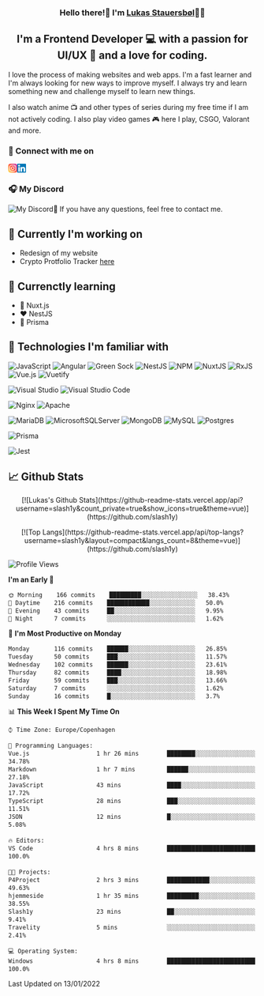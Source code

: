 <h3 align="center">
Hello there!👋 I'm <a target="_blank" href="https://lukasstauersboel.dk" rel="noreferrer">Lukas Stauersbøl</a>🙍‍♂️
</h3>

<h2 align="center">
I'm a Frontend Developer 💻 with a passion for UI/UX 🎨 and a love for coding.
</h2>

I love the process of making websites and web apps. I'm a fast learner and I'm always looking for new ways to improve myself.
I always try and learn something new and challenge myself to learn new things.

I also watch anime 📺 and other types of series during my free time if I am not actively coding. I also play video games 🎮 here I play, CSGO, Valorant and more.

### 🔗 Connect with me on
<a href="https://www.linkedin.com/in/lukas-stauersbol/"><img align="left" src="https://raw.githubusercontent.com/Slash1y/Slash1y/main/images/instagram.svg" alt="Lukas Stauersbøl | LinkedIn" width="18px"/></a>
<a href="https://www.instagram.com/lukas_stauersbol"><img align="left" src="https://raw.githubusercontent.com/Slash1y/Slash1y/main/images/linkedin.svg" alt="Lukas Stauersbøl | Instagram" width="18px"/></a>

</br>

### 🎧 My Discord
<img align="left" src="https://discord.c99.nl/widget/theme-2/147806323323568128.png" alt="My Discord" />


💬 If you have any questions, feel free to contact me.

## 🔭 Currently I'm working on
- Redesign of my website
- Crypto Protfolio Tracker [here](https://github.com/thomasnyma/crypto-portfolio-tracker)


## 🌱 Currenctly learning
- 💚 Nuxt.js
- ❤ NestJS
- 💙 Prisma

## 💼 Technologies I'm familiar with
![JavaScript](https://img.shields.io/badge/javascript-%23323330.svg?style=for-the-badge&logo=javascript&logoColor=%23F7DF1E)
![Angular](https://img.shields.io/badge/angular-%23DD0031.svg?style=for-the-badge&logo=angular&logoColor=white)
![Green Sock](https://img.shields.io/badge/green%20sock-88CE02?style=for-the-badge&logo=greensock&logoColor=white)
![NestJS](https://img.shields.io/badge/nestjs-%23E0234E.svg?style=for-the-badge&logo=nestjs&logoColor=white)
![NPM](https://img.shields.io/badge/NPM-%23000000.svg?style=for-the-badge&logo=npm&logoColor=white)
![NuxtJS](https://img.shields.io/badge/Nuxt-black?style=for-the-badge&logo=nuxt.js&logoColor=white)
![RxJS](https://img.shields.io/badge/rxjs-%23B7178C.svg?style=for-the-badge&logo=reactivex&logoColor=white)
![Vue.js](https://img.shields.io/badge/vuejs-%2335495e.svg?style=for-the-badge&logo=vuedotjs&logoColor=%234FC08D)
![Vuetify](https://img.shields.io/badge/Vuetify-1867C0?style=for-the-badge&logo=vuetify&logoColor=AEDDFF)

![Visual Studio](https://img.shields.io/badge/Visual%20Studio-5C2D91.svg?style=for-the-badge&logo=visual-studio&logoColor=white)
![Visual Studio Code](https://img.shields.io/badge/Visual%20Studio%20Code-0078d7.svg?style=for-the-badge&logo=visual-studio-code&logoColor=white)

![Nginx](https://img.shields.io/badge/nginx-%23009639.svg?style=for-the-badge&logo=nginx&logoColor=white)
![Apache](https://img.shields.io/badge/apache-%23D42029.svg?style=for-the-badge&logo=apache&logoColor=white)

![MariaDB](https://img.shields.io/badge/MariaDB-003545?style=for-the-badge&logo=mariadb&logoColor=white)
![MicrosoftSQLServer](https://img.shields.io/badge/Microsoft%20SQL%20Sever-CC2927?style=for-the-badge&logo=microsoft%20sql%20server&logoColor=white)
![MongoDB](https://img.shields.io/badge/MongoDB-%234ea94b.svg?style=for-the-badge&logo=mongodb&logoColor=white)
![MySQL](https://img.shields.io/badge/mysql-%2300f.svg?style=for-the-badge&logo=mysql&logoColor=white)
![Postgres](https://img.shields.io/badge/postgres-%23316192.svg?style=for-the-badge&logo=postgresql&logoColor=white)

![Prisma](https://img.shields.io/badge/Prisma-3982CE?style=for-the-badge&logo=Prisma&logoColor=white)

![Jest](https://img.shields.io/badge/-jest-%23C21325?style=for-the-badge&logo=jest&logoColor=white)


## 📈 Github Stats
<p align="center">
[![Lukas's Github Stats](https://github-readme-stats.vercel.app/api?username=slash1y&count_private=true&show_icons=true&theme=vue)](https://github.com/slash1y)
</p>
<p align="center">
[![Top Langs](https://github-readme-stats.vercel.app/api/top-langs?username=slash1y&layout=compact&langs_count=8&theme=vue)](https://github.com/slash1y)
</p>

<!--START_SECTION:waka-->
![Profile Views](http://img.shields.io/badge/Profile%20Views-0-blue)

**I'm an Early 🐤** 

```text
🌞 Morning    166 commits    █████████░░░░░░░░░░░░░░░░   38.43% 
🌆 Daytime    216 commits    ████████████░░░░░░░░░░░░░   50.0% 
🌃 Evening    43 commits     ██░░░░░░░░░░░░░░░░░░░░░░░   9.95% 
🌙 Night      7 commits      ░░░░░░░░░░░░░░░░░░░░░░░░░   1.62%

```
📅 **I'm Most Productive on Monday** 

```text
Monday       116 commits    ██████░░░░░░░░░░░░░░░░░░░   26.85% 
Tuesday      50 commits     ███░░░░░░░░░░░░░░░░░░░░░░   11.57% 
Wednesday    102 commits    ██████░░░░░░░░░░░░░░░░░░░   23.61% 
Thursday     82 commits     ████░░░░░░░░░░░░░░░░░░░░░   18.98% 
Friday       59 commits     ███░░░░░░░░░░░░░░░░░░░░░░   13.66% 
Saturday     7 commits      ░░░░░░░░░░░░░░░░░░░░░░░░░   1.62% 
Sunday       16 commits     █░░░░░░░░░░░░░░░░░░░░░░░░   3.7%

```


📊 **This Week I Spent My Time On** 

```text
⌚︎ Time Zone: Europe/Copenhagen

💬 Programming Languages: 
Vue.js                   1 hr 26 mins        ████████░░░░░░░░░░░░░░░░░   34.78% 
Markdown                 1 hr 7 mins         ██████░░░░░░░░░░░░░░░░░░░   27.18% 
JavaScript               43 mins             ████░░░░░░░░░░░░░░░░░░░░░   17.72% 
TypeScript               28 mins             ███░░░░░░░░░░░░░░░░░░░░░░   11.51% 
JSON                     12 mins             █░░░░░░░░░░░░░░░░░░░░░░░░   5.08%

🔥 Editors: 
VS Code                  4 hrs 8 mins        █████████████████████████   100.0%

🐱‍💻 Projects: 
P4Project                2 hrs 3 mins        ████████████░░░░░░░░░░░░░   49.63% 
hjemmeside               1 hr 35 mins        █████████░░░░░░░░░░░░░░░░   38.55% 
Slash1y                  23 mins             ██░░░░░░░░░░░░░░░░░░░░░░░   9.41% 
Travelity                5 mins              ░░░░░░░░░░░░░░░░░░░░░░░░░   2.41%

💻 Operating System: 
Windows                  4 hrs 8 mins        █████████████████████████   100.0%

```


 Last Updated on 13/01/2022
<!--END_SECTION:waka-->